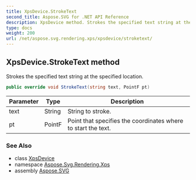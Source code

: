 ```yaml
---
title: XpsDevice.StrokeText
second_title: Aspose.SVG for .NET API Reference
description: XpsDevice method. Strokes the specified text string at the specified location
type: docs
weight: 200
url: /net/aspose.svg.rendering.xps/xpsdevice/stroketext/
---
```

## XpsDevice.StrokeText method

Strokes the specified text string at the specified location.

```csharp
public override void StrokeText(string text, PointF pt)
```

| Parameter | Type | Description |
| --- | --- | --- |
| text | String | String to stroke. |
| pt | PointF | Point that specifies the coordinates where to start the text. |

### See Also

* class [XpsDevice](../)
* namespace [Aspose.Svg.Rendering.Xps](../../xpsdevice/)
* assembly [Aspose.SVG](../../../)
